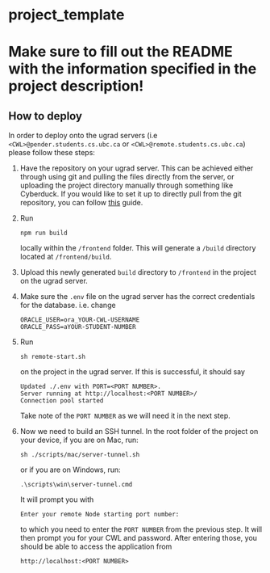 # project_template

# Make sure to fill out the README with the information specified in the project description!

## How to deploy
In order to deploy onto the ugrad servers (i.e `<CWL>@pender.students.cs.ubc.ca` or `<CWL>@remote.students.cs.ubc.ca`)
please follow these steps:

1. Have the repository on your ugrad server. This can be achieved either through using git and pulling the files directly
from the server, or uploading the project directory manually through something like Cyberduck. If you would like to set 
it up to directly pull from the git repository, you can follow <a href="https://medium.com/@kyledeguzmanx/quick-step-by-step-guide-to-generating-an-ssh-key-in-github-d3c6f7e185bb" target="_blank">this</a>
guide.


2. Run 
   ```
   npm run build
   ```

    locally within the `/frontend` folder. This will generate a `/build` directory located at `/frontend/build`.
3. Upload this newly generated `build` directory to `/frontend` in the project on the ugrad server.
4. Make sure the `.env` file on the ugrad server has the correct credentials for the database. i.e. change
    ```
    ORACLE_USER=ora_YOUR-CWL-USERNAME
    ORACLE_PASS=aYOUR-STUDENT-NUMBER
    ```
5. Run 

   ```
   sh remote-start.sh
   ```
   on the project in the ugrad server. If this is successful, it should say
   ```
   Updated ./.env with PORT=<PORT NUMBER>.
   Server running at http://localhost:<PORT NUMBER>/
   Connection pool started
   ```
   Take note of the `PORT NUMBER` as we will need it in the next step.
6. Now we need to build an SSH tunnel. In the root folder of the project on your device, if you are on Mac, run:
   ```
   sh ./scripts/mac/server-tunnel.sh
   ```
   or if you are on Windows, run:
   ```
   .\scripts\win\server-tunnel.cmd
   ```
   It will prompt you with
   ```
   Enter your remote Node starting port number: 
   ```
   to which you need to enter the `PORT NUMBER` from the previous step. It will then prompt you for your CWL and password.
   After entering those, you should be able to access the application from 
   ```
   http://localhost:<PORT NUMBER>
   ```